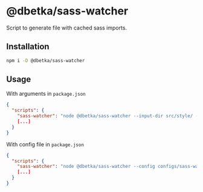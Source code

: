 # @dbetka/sass-watcher
Script to generate file with cached sass imports.

## Installation
```bash
npm i -D @dbetka/sass-watcher
```

## Usage

With arguments in `package.json`
```json
{
  "scripts": {
    "sass-watcher": "node @dbetka/sass-watcher --input-dir src/style/ --output src/style/__cache__/index.sass",
    [...]
  }
}
```

With config file in `package.json`
```json
{
  "scripts": {
    "sass-watcher": "node @dbetka/sass-watcher --config configs/sass-watcher.json",
    [...]
  }
}
```


